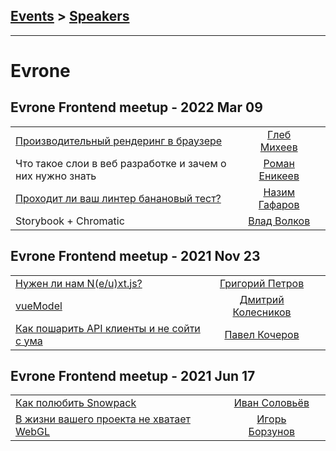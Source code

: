 ## [Events](../README.md) > [Speakers](../speakers.md)
---

# Evrone

## Evrone Frontend meetup - 2022 Mar 09 
| | | |
| --- | :---: | --- |
| [Производительный рендеринг в браузере](https://youtu.be/QDQSj4__v_8)  |  [Глеб Михеев](../../speakers/Глеб%20Михеев.md)  |    |
| Что такое слои в веб разработке и зачем о них нужно знать  |  [Роман Еникеев](../../speakers/Роман%20Еникеев.md)  |    |
| [Проходит ли ваш линтер банановый тест?](https://youtu.be/3v2R0wEfrJ4)  |  [Назим Гафаров](../../speakers/Назим%20Гафаров.md)  |    |
| Storybook + Chromatic  |  [Влад Волков](../../speakers/Влад%20Волков.md)  |    |
## Evrone Frontend meetup - 2021 Nov 23 
| | | |
| --- | :---: | --- |
| [Нужен ли нам N(e&#x2F;u)xt.js?](https://youtu.be/aOZTJifiRoU)  |  [Григорий Петров](../../speakers/Григорий%20Петров.md)  |    |
| [vueModel](https://youtu.be/GI7fAx2w-Bk)  |  [Дмитрий Колесников](../../speakers/Дмитрий%20Колесников.md)  |    |
| [Как пошарить API клиенты и не сойти с ума](https://youtu.be/-s2I76QIJSY)  |  [Павел Кочеров](../../speakers/Павел%20Кочеров.md)  |    |
## Evrone Frontend meetup - 2021 Jun 17 
| | | |
| --- | :---: | --- |
| [Как полюбить Snowpack](https://youtu.be/McR7Tb2EJOo)  |  [Иван Соловьёв](../../speakers/Иван%20Соловьёв.md)  |    |
| [В жизни вашего проекта не хватает WebGL](https://youtu.be/Q9yIk3Ibgxs)  |  [Игорь Борзунов](../../speakers/Игорь%20Борзунов.md)  |    |
